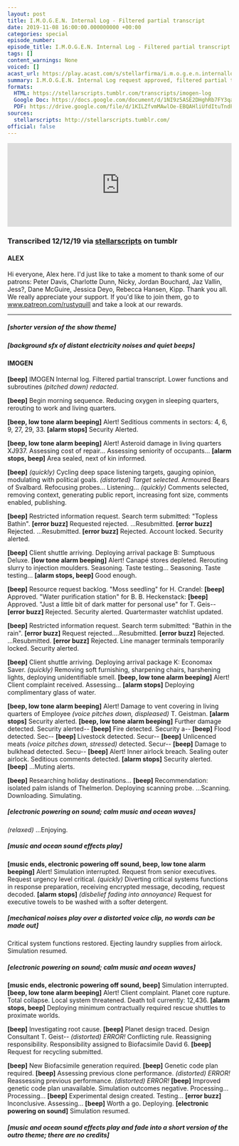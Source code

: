 ```yaml
---
layout: post
title: I.M.O.G.E.N. Internal Log - Filtered partial transcript
date: 2019-11-08 16:00:00.000000000 +00:00
categories: special
episode_number: 
episode_title: I.M.O.G.E.N. Internal Log - Filtered partial transcript
tags: []
content_warnings: None
voiced: []
acast_url: https://play.acast.com/s/stellarfirma/i.m.o.g.e.n.internallog-filteredpartialtranscript
summary: I.M.O.G.E.N. Internal Log request approved, filtered partial transcript provided. <br/><br/>All redactions and amendments must be submitted to the sub-committee for partial transcript redactions (disbanded). <br/><br/>This log may not be distributed to anyone for any reason or under any circumstances. If found return to an official representative of Stellar Firma Ltd. and redact any remaining memories.
formats:
  HTML: https://stellarscripts.tumblr.com/transcripts/imogen-log
  Google Doc: https://docs.google.com/document/d/1NI9z5ASE2DHghRb7FY3qa9oh7clOqFzoGH-d9pALLJ4/edit
  PDF: https://drive.google.com/file/d/1KILZfvmMAwlOe-EBQAHliUfdItuTndPH/view?usp=sharing
sources:
  stellarscripts: http://stellarscripts.tumblr.com/
official: false
---
```


<iframe title="Embed Player" width="100%" height="188px" src="https://embed.acast.com/stellarfirma/i.m.o.g.e.n.internallog-filteredpartialtranscript" scrolling="no" frameBorder="0" style="border:none;overflow:hidden;"></iframe>

### Transcribed 12/12/19 via [stellarscripts](https://stellarscripts.tumblr.com/) on tumblr

#### ALEX

Hi everyone, Alex here. I'd just like to take a moment to thank some of our patrons: Peter Davis, Charlotte Dunn, Nicky, Jordan Bouchard, Jaz Vallin, Jess?, Dane McGuire, Jessica Deyo, Rebecca Hansen, Kipp. Thank you all. We really appreciate your support. If you'd like to join them, go to www.patreon.com/rustyquill and take a look at our rewards.

------

##### [shorter version of the show theme]

##### [background sfx of distant electricity noises and quiet beeps]

#### IMOGEN 

__[beep]__ IMOGEN Internal log. Filtered partial transcript. Lower functions and subroutines _(pitched down)_ *redacted*.

__[beep]__ Begin morning sequence. Reducing oxygen in sleeping quarters, rerouting to work and living quarters.

__[beep, low tone alarm beeping]__ Alert! Seditious comments in sectors: 4, 6, 9, 27, 29, 33. __[alarm stops]__ Security Alerted.

__[beep, low tone alarm beeping]__ Alert! Asteroid damage in living quarters XJ937. Assessing cost of repair... Assessing seniority of occupants... __[alarm stops, beep]__ Area sealed, next of kin informed.

__[beep]__ *(quickly)* Cycling deep space listening targets, gauging opinion, modulating with political goals. _(distorted)_ *Target selected.* Armoured Bears of Svalbard. Refocusing probes... Listening... _(quickly)_ Comments selected, removing context, generating public report, increasing font size, comments enabled, publishing.

__[beep]__ Restricted information request. Search term submitted: "Topless Bathin". __[error buzz]__ Requested rejected. ...Resubmitted. __[error buzz]__ Rejected. ...Resubmitted. __[error buzz]__ Rejected. Account locked. Security alerted.

__[beep]__ Client shuttle arriving. Deploying arrival package B: Sumptuous Deluxe. __[low tone alarm beeping]__ Alert! Canapé stores depleted. Rerouting slurry to injection moulders. Seasoning. Taste testing... Seasoning. Taste testing... __[alarm stops, beep]__ Good enough.

__[beep]__ Resource request backlog. "Moss seedling" for H. Crandel: __[beep]__ Approved. "Water purification station" for B. B. Heckenstack: __[beep]__ Approved. "Just a little bit of dark matter for personal use" for T. Geis-- __[error buzz]__ Rejected. Security alerted. Quartermaster watchlist updated.

__[beep]__ Restricted information request. Search term submitted: "Bathin in the rain". __[error buzz]__ Request rejected....Resubmitted. __[error buzz]__ Rejected. ...Resubmitted. __[error buzz]__ Rejected. Line manager terminals temporarily locked. Security alerted.

__[beep]__ Client shuttle arriving. Deploying arrival package K: Economax Saver. _(quickly)_ Removing soft furnishing, sharpening chairs, harshening lights, deploying unidentifiable smell. __[beep, low tone alarm beeping]__ Alert! Client complaint received. Assessing... __[alarm stops]__ Deploying complimentary glass of water.

__[beep, low tone alarm beeping]__ Alert! Damage to vent covering in living quarters of Employee _(voice pitches down, displeased)_ T. Geistman. __[alarm stops]__ Security alerted. __[beep, low tone alarm beeping]__ Further damage detected. Security alerted-- __[beep]__ Fire detected. Security a-- __[beep]__ Flood detected. Sec-- __[beep]__ Livestock detected. Secur-- __[beep]__ Unlicenced meats _(voice pitches down, stressed)_ detected. Secur-- __[beep]__ Damage to bulkhead detected. Secu-- __[beep]__ Alert! Inner airlock breach. Sealing outer airlock. Seditious comments detected. __[alarm stops]__ Security alerted. __[beep]__ ...Muting alerts.

__[beep]__ Researching holiday destinations... __[beep]__ Recommendation: isolated palm islands of Thelmerlon. Deploying scanning probe. ...Scanning. Downloading. Simulating.

##### [electronic powering on sound; calm music and ocean waves]

_(relaxed)_ ...Enjoying.

##### [music and ocean sound effects play]

__[music ends, electronic powering off sound, beep, low tone alarm beeping]__ Alert! Simulation interrupted. Request from senior executives. Request urgency level critical. _(quickly)_ Diverting critical systems functions in response preparation, receiving encrypted message, decoding, request decoded. __[alarm stops]__ *(disbelief fading into annoyance)* Request for executive towels to be washed with a softer detergent.

##### [mechanical noises play over a distorted voice clip, no words can be made out]

Critical system functions restored. Ejecting laundry supplies from airlock. Simulation resumed.

##### [electronic powering on sound; calm music and ocean waves]

__[music ends, electronic powering off sound, beep]__ Simulation interrupted. __[beep, low tone alarm beeping]__ Alert! Client complaint. Planet core rupture. Total collapse. Local system threatened. Death toll currently: 12,436. __[alarm stops, beep]__ Deploying minimum contractually required rescue shuttles to proximate worlds.

__[beep]__ Investigating root cause. __[beep]__ Planet design traced. Design Consultant T. Geist-- _(distorted)_ *ERROR!* Conflicting rule. Reassigning responsibility. Responsibility assigned to Biofacsimile David 6. __[beep]__ Request for recycling submitted.

__[beep]__ New Biofacsimile generation required. __[beep]__ Genetic code plan required. __[beep]__ Assessing previous clone performance. _(distorted)_ *ERROR!* Reassessing previous performance. _(distorted)_ *ERROR!* __[beep]__ Improved genetic code plan unavailable. Simulation outcomes negative. Processing... Processing... __[beep]__ Experimental design created. Testing... __[error buzz]__ Inconclusive. Assessing... __[beep]__ Worth a go. Deploying. __[electronic powering on sound]__ Simulation resumed.

##### [music and ocean sound effects play and fade into a short version of the outro theme; there are no credits]
